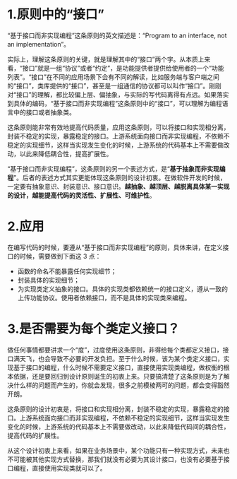# 1.原则中的“接口”

“基于接口而非实现编程”这条原则的英文描述是：“Program to an interface, not an implementation”。

实际上，理解这条原则的关键，就是理解其中的“接口”两个字。从本质上来看，“接口”就是一组“协议”或者“约定”，是功能提供者提供给使用者的一个“功能列表”。“接口”在不同的应用场景下会有不同的解读，比如服务端与客户端之间的“接口”，类库提供的“接口”，甚至是一组通信的协议都可以叫作“接口”。刚刚对“接口”的理解，都比较偏上层、偏抽象，与实际的写代码离得有点远。如果落实到具体的编码，“基于接口而非实现编程”这条原则中的“接口”，可以理解为编程语言中的接口或者抽象类。

这条原则能非常有效地提高代码质量，应用这条原则，可以将接口和实现相分离，封装不稳定的实现，暴露稳定的接口。上游系统面向接口而非实现编程，不依赖不稳定的实现细节，这样当实现发生变化的时候，上游系统的代码基本上不需要做改动，以此来降低耦合性，提高扩展性。

“基于接口而非实现编程”，这条原则的另一个表述方式，是“**基于抽象而非实现编程**”。后者的表述方式其实更能体现这条原则的设计初衷。在做软件开发的时候，一定要有抽象意识、封装意识、接口意识。**越抽象、越顶层、越脱离具体某一实现的设计，越能提高代码的灵活性、扩展性、可维护性**。

# 2.应用

在编写代码的时候，要遵从“基于接口而非实现编程”的原则，具体来讲，在定义接口的时候，需要做到下面这 3 点：

- 函数的命名不能暴露任何实现细节；
- 封装具体的实现细节；
- 为实现类定义抽象的接口。具体的实现类都依赖统一的接口定义，遵从一致的上传功能协议。使用者依赖接口，而不是具体的实现类来编程。

# 3.是否需要为每个类定义接口？

做任何事情都要讲求一个“度”，过度使用这条原则，非得给每个类都定义接口，接口满天飞，也会导致不必要的开发负担。至于什么时候，该为某个类定义接口，实现基于接口的编程，什么时候不需要定义接口，直接使用实现类编程，做权衡的根本依据，还是要回归到设计原则诞生的初衷上来。只要搞清楚了这条原则是为了解决什么样的问题而产生的，你就会发现，很多之前模棱两可的问题，都会变得豁然开朗。

这条原则的设计初衷是，将接口和实现相分离，封装不稳定的实现，暴露稳定的接口。上游系统面向接口而非实现编程，不依赖不稳定的实现细节，这样当实现发生变化的时候，上游系统的代码基本上不需要做改动，以此来降低代码间的耦合性，提高代码的扩展性。

从这个设计初衷上来看，如果在业务场景中，某个功能只有一种实现方式，未来也不可能被其他实现方式替换，那我们就没有必要为其设计接口，也没有必要基于接口编程，直接使用实现类就可以了。

